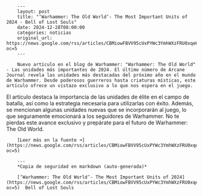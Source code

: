         ---
        layout: post
        title: "‘Warhammer: The Old World’- The Most Important Units of 2024 - Bell of Lost Souls"
        date: 2024-12-28T08:00:00
        categories: noticias
        original_url: https://news.google.com/rss/articles/CBMiowFBVV95cUxPYWc3YmhWXzFRU0xqeHgyUXN5aTF4TVN6eTlJb0FaS093OXdCS2hIbkVkRFRsVnB1RHhUYmRnLTQ2RGpONmlYZHhwc3FWYlNmRmVvTU1TaFc0Zk1mMzNqUjl0azVNVTVoY1phYnZvaTlLR2hncGRVMlFUMFVlSkozeGIwVlRibkYyTDJ5TjctSl9SLU1vOUVYd2JTMzNvazNFOXhj?oc=5
        ---

        Nuevo artículo en el blog de Warhammer: "Warhammer: The Old World" - Las unidades más importantes de 2024. El último número de Arcane Journal revela las unidades más destacadas del próximo año en el mundo de Warhammer. Desde poderosos guerreros hasta criaturas místicas, este artículo ofrece un vistazo exclusivo a lo que nos espera en el juego.

El artículo destaca la importancia de las unidades de élite en el campo de batalla, así como la estrategia necesaria para utilizarlas con éxito. Además, se mencionan algunas unidades nuevas que se incorporarán al juego, lo que seguramente emocionará a los seguidores de Warhammer. No te pierdas este avance exclusivo y prepárate para el futuro de Warhammer: The Old World.

        [Leer más en la fuente ➜](https://news.google.com/rss/articles/CBMiowFBVV95cUxPYWc3YmhWXzFRU0xqeHgyUXN5aTF4TVN6eTlJb0FaS093OXdCS2hIbkVkRFRsVnB1RHhUYmRnLTQ2RGpONmlYZHhwc3FWYlNmRmVvTU1TaFc0Zk1mMzNqUjl0azVNVTVoY1phYnZvaTlLR2hncGRVMlFUMFVlSkozeGIwVlRibkYyTDJ5TjctSl9SLU1vOUVYd2JTMzNvazNFOXhj?oc=5)

        ---
        *Copia de seguridad en markdown (auto-generada)*

        [‘Warhammer: The Old World’- The Most Important Units of 2024](https://news.google.com/rss/articles/CBMiowFBVV95cUxPYWc3YmhWXzFRU0xqeHgyUXN5aTF4TVN6eTlJb0FaS093OXdCS2hIbkVkRFRsVnB1RHhUYmRnLTQ2RGpONmlYZHhwc3FWYlNmRmVvTU1TaFc0Zk1mMzNqUjl0azVNVTVoY1phYnZvaTlLR2hncGRVMlFUMFVlSkozeGIwVlRibkYyTDJ5TjctSl9SLU1vOUVYd2JTMzNvazNFOXhj?oc=5)  Bell of Lost Souls
